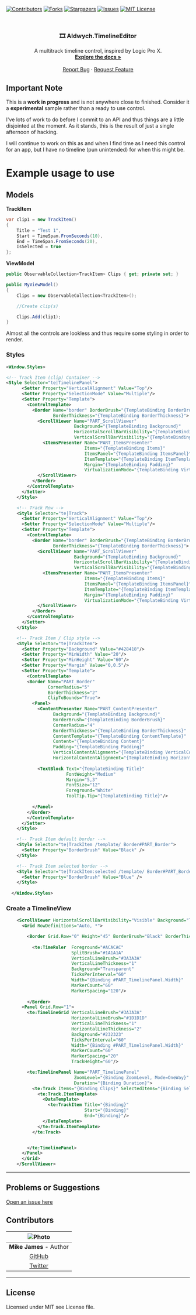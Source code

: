 [![Contributors][contributors-shield]][contributors-url]
[![Forks][forks-shield]][forks-url]
[![Stargazers][stars-shield]][stars-url]
[![Issues][issues-shield]][issues-url]
[![MIT License][license-shield]][license-url]


<br />
<p align="center">

  <h3 align="center">🎞️ Aldwych.TimelineEditor</h3>

  <p align="center">
    A multitrack timeline control, inspired by Logic Pro X.
    <br />    
    <a href="https://aldwych-controls.gitbook.io/ui-controls/"><strong>Explore the docs »</strong></a>
    <br />
    <br />
    <a href="https://github.com/Aldwych-Controls/Aldwych.TimelineEditor/issues">Report Bug</a>
    ·
    <a href="https://github.com/Aldwych-Controls/Aldwych.TimelineEditor/issues">Request Feature</a>
  </p>
</p>






## Important Note
This is a **work in progress** and is not anywhere close to finished. Consider it a **experimental** sample rather than a ready to use control. 

I've lots of work to do before I commit to an API and thus things are a little disjointed at the moment. As it stands, this is the result of just a single afternoon of hacking.

I will continue to work on this as and when I find time as I need this control for an app, but I have no timeline (pun unintended) for when this might be. 

# Example usage to use 

## Models

**TrackItem**
```csharp
var clip1 = new TrackItem() 
{ 
    Title = "Test 1", 
    Start = TimeSpan.FromSeconds(10), 
    End = TimeSpan.FromSeconds(20), 
    IsSelected = true 
};
```

**ViewModel**
```csharp
public ObservableCollection<TrackItem> Clips { get; private set; }

public MyViewModel()
{
    Clips = new ObservableCollection<TrackItem>();

    //Create clip(s)

    Clips.Add(clip1);
}
```



Almost all the controls are lookless and thus require some styling in order to render. 

### Styles
```xml
<Window.Styles>

<!-- Track Item (clip) Container -->
<Style Selector="te|TimelinePanel">
      <Setter Property="VerticalAlignment" Value="Top"/>
      <Setter Property="SelectionMode" Value="Multiple"/>
      <Setter Property="Template">
        <ControlTemplate>
          <Border Name="border" BorderBrush="{TemplateBinding BorderBrush}"
                  BorderThickness="{TemplateBinding BorderThickness}">
            <ScrollViewer Name="PART_ScrollViewer"
                          Background="{TemplateBinding Background}"
                          HorizontalScrollBarVisibility="{TemplateBinding (ScrollViewer.HorizontalScrollBarVisibility)}"
                          VerticalScrollBarVisibility="{TemplateBinding (ScrollViewer.VerticalScrollBarVisibility)}">
              <ItemsPresenter Name="PART_ItemsPresenter"
                              Items="{TemplateBinding Items}"
                              ItemsPanel="{TemplateBinding ItemsPanel}"
                              ItemTemplate="{TemplateBinding ItemTemplate}"
                              Margin="{TemplateBinding Padding}"
                              VirtualizationMode="{TemplateBinding VirtualizationMode}"/>
            </ScrollViewer>
          </Border>
        </ControlTemplate>
      </Setter>
    </Style>

    <!-- Track Row -->
    <Style Selector="te|Track">
      <Setter Property="VerticalAlignment" Value="Top"/>
      <Setter Property="SelectionMode" Value="Multiple"/>
      <Setter Property="Template">
        <ControlTemplate>
          <Border Name="border" BorderBrush="{TemplateBinding BorderBrush}"
                  BorderThickness="{TemplateBinding BorderThickness}">
            <ScrollViewer Name="PART_ScrollViewer"
                          Background="{TemplateBinding Background}"
                          HorizontalScrollBarVisibility="{TemplateBinding (ScrollViewer.HorizontalScrollBarVisibility)}"
                          VerticalScrollBarVisibility="{TemplateBinding (ScrollViewer.VerticalScrollBarVisibility)}">
              <ItemsPresenter Name="PART_ItemsPresenter"
                              Items="{TemplateBinding Items}"
                              ItemsPanel="{TemplateBinding ItemsPanel}"
                              ItemTemplate="{TemplateBinding ItemTemplate}"
                              Margin="{TemplateBinding Padding}"                              
                              VirtualizationMode="{TemplateBinding VirtualizationMode}"/>
            </ScrollViewer>
          </Border>
        </ControlTemplate>
      </Setter>
    </Style>

    <!-- Track Item / Clip style -->
    <Style Selector="te|TrackItem">
      <Setter Property="Background" Value="#428418"/>
      <Setter Property="MinWidth" Value="20"/>
      <Setter Property="MinHeight" Value="60"/>
      <Setter Property="Margin" Value="0,0.5"/>
      <Setter Property="Template">
        <ControlTemplate>
        <Border Name="PART_Border"
                CornerRadius="5"
                BorderThickness="2"
                ClipToBounds="True">
          <Panel>
            <ContentPresenter Name="PART_ContentPresenter"
                  Background="{TemplateBinding Background}"
                  BorderBrush="{TemplateBinding BorderBrush}"
                  CornerRadius="4"
                  BorderThickness="{TemplateBinding BorderThickness}"
                  ContentTemplate="{TemplateBinding ContentTemplate}"
                  Content="{TemplateBinding Content}"
                  Padding="{TemplateBinding Padding}"
                  VerticalContentAlignment="{TemplateBinding VerticalContentAlignment}"
                  HorizontalContentAlignment="{TemplateBinding HorizontalContentAlignment}" />
            
            <TextBlock Text="{TemplateBinding Title}" 
                       FontWeight="Medium" 
                       Margin="5,3" 
                       FontSize="12"
                       Foreground="White"
                       ToolTip.Tip="{TemplateBinding Title}"/>
            
          </Panel>
        </Border>
        </ControlTemplate>
      </Setter>
    </Style>

    <!-- Track Item default border -->
    <Style Selector="te|TrackItem /template/ Border#PART_Border">
      <Setter Property="BorderBrush" Value="Black" />
    </Style>

    <!-- Track Item selected border -->
    <Style Selector="te|TrackItem:selected /template/ Border#PART_Border">
      <Setter Property="BorderBrush" Value="Blue" />
    </Style>
    
  </Window.Styles>
```

### Create a TimelineView

```xml
    <ScrollViewer HorizontalScrollBarVisibility="Visible" Background="Transparent" AllowAutoHide="False" >
      <Grid RowDefinitions="Auto, *">

        <Border Grid.Row="0" Height="45" BorderBrush="Black" BorderThickness="0,0,0,2">
          
          <te:TimeRuler  Foreground="#ACACAC"
                         SplitBrush="#1A1A1A"
                         VerticalLineBrush="#3A3A3A"
                         VerticalLineThickness="1"
                         Background="Transparent"
                         TicksPerInterval="60"
                         Width="{Binding #PART_TimelinePanel.Width}"
                         MarkerCount="60"
                         MarkerSpacing="120"/>
          
        </Border>
      <Panel Grid.Row="1">
        <te:TimelineGrid VerticalLineBrush="#3A3A3A"
                         HorizontalLineBrush="#1D1D1D"
                         VerticalLineThickness="1"
                         HorizontalLineThickness="2"
                         Background="#232323"
                         TicksPerInterval="60"
                         Width="{Binding #PART_TimelinePanel.Width}"
                         MarkerCount="60"
                         MarkerSpacing="20"
                         TrackHeight="60"/>

        <te:TimelinePanel Name="PART_TimelinePanel"
                          ZoomLevel="{Binding ZoomLevel, Mode=OneWay}" 
                          Duration="{Binding Duration}">
          <te:Track Items="{Binding Clips}" SelectedItems="{Binding SelectedItems}">
            <te:Track.ItemTemplate>
              <DataTemplate>
                <te:TrackItem Title="{Binding}"
                              Start="{Binding}"
                              End="{Binding}"/>
              </DataTemplate>
            </te:Track.ItemTemplate>
          </te:Track>


        </te:TimelinePanel>
      </Panel>
      </Grid>
    </ScrollViewer>
```
---

## Problems or Suggestions
[Open an issue here](../..//issues)

## Contributors
|        ![Photo](https://avatars.githubusercontent.com/u/552074?s=160&v=4)|  
|:----------------------------------------------:|
|                 **Mike James** - Author                
|  [GitHub](https://github.com/MikeCodesDotNet)  | 
| [Twitter](https://twitter.com/MikeCodesDotNet) | 
        
---
## License
Licensed under MIT see License file.



<!-- MARKDOWN LINKS & IMAGES -->
<!-- https://www.markdownguide.org/basic-syntax/#reference-style-links -->
[contributors-shield]: https://img.shields.io/github/contributors/Aldwych-Controls/Aldwych.TimelineEditor?style=for-the-badge
[contributors-url]: https://github.com/Aldwych-Controls/Aldwych.TimelineEditor/graphs/contributors

[forks-shield]: https://img.shields.io/github/forks/Aldwych-Controls/Aldwych.TimelineEditor?style=for-the-badge
[forks-url]: https://github.com/Aldwych-Controls/Aldwych.TimelineEditor/network/members

[stars-shield]: https://img.shields.io/github/stars/Aldwych-Controls/Aldwych.TimelineEditor?style=for-the-badge
[stars-url]: https://github.com/Aldwych-Controls/Aldwych.TimelineEditor/stargazers

[issues-shield]: https://img.shields.io/github/issues/Aldwych-Controls/Aldwych.TimelineEditor?style=for-the-badge
[issues-url]: https://github.com/Aldwych-Controls/Aldwych.TimelineEditor/issues

[license-shield]: https://img.shields.io/github/license/Aldwych-Controls/Aldwych.TimelineEditor?style=for-the-badge
[license-url]: https://github.com/Aldwych-Controls/Aldwych.TimelineEditor/blob/master/LICENSE.txt

[sample-app-screenshot]: assets/sample_app_screenshot.png


